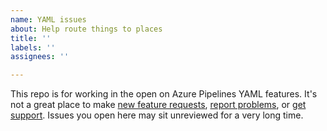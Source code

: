 ```yaml
---
name: YAML issues
about: Help route things to places
title: ''
labels: ''
assignees: ''

---
```


This repo is for working in the open on Azure Pipelines YAML features. It's not a great place to make [new feature requests](https://developercommunity.visualstudio.com/spaces/21/index.html), [report problems](https://developercommunity.visualstudio.com/spaces/21/index.html), or [get support](https://azure.microsoft.com/en-us/support/devops/). Issues you open here may sit unreviewed for a very long time.
